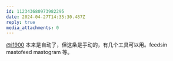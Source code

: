 ```yaml
---
id: 112343680973982295
date: 2024-04-27T14:35:30.487Z
reply: true
media_attachments: 0
---
```


[@i1900](https://mast.dragon-fly.club/@i1900) 本来是自动了，但这条是手动的，有几个工具可以用。feedsin mastofeed mastogram 等。

